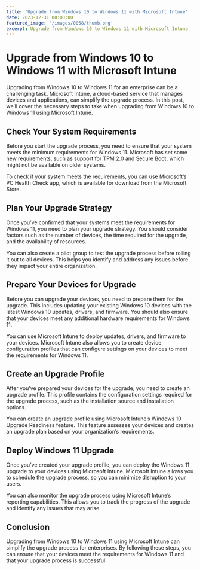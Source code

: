 ```yaml
---
title: 'Upgrade from Windows 10 to Windows 11 with Microsoft Intune'
date: 2023-12-31 00:00:00
featured_image: '/images/0058/thumb.png'
excerpt: Upgrade from Windows 10 to Windows 11 with Microsoft Intune
---
```


# Upgrade from Windows 10 to Windows 11 with Microsoft Intune

Upgrading from Windows 10 to Windows 11 for an enterprise can be a challenging task. Microsoft Intune, a cloud-based service that manages devices and applications, can simplify the upgrade process. In this post, we’ll cover the necessary steps to take when upgrading from Windows 10 to Windows 11 using Microsoft Intune.

## Check Your System Requirements
Before you start the upgrade process, you need to ensure that your system meets the minimum requirements for Windows 11. Microsoft has set some new requirements, such as support for TPM 2.0 and Secure Boot, which might not be available on older systems.

To check if your system meets the requirements, you can use Microsoft’s PC Health Check app, which is available for download from the Microsoft Store.

## Plan Your Upgrade Strategy
Once you’ve confirmed that your systems meet the requirements for Windows 11, you need to plan your upgrade strategy. You should consider factors such as the number of devices, the time required for the upgrade, and the availability of resources.

You can also create a pilot group to test the upgrade process before rolling it out to all devices. This helps you identify and address any issues before they impact your entire organization.

## Prepare Your Devices for Upgrade
Before you can upgrade your devices, you need to prepare them for the upgrade. This includes updating your existing Windows 10 devices with the latest Windows 10 updates, drivers, and firmware. You should also ensure that your devices meet any additional hardware requirements for Windows 11.

You can use Microsoft Intune to deploy updates, drivers, and firmware to your devices. Microsoft Intune also allows you to create device configuration profiles that can configure settings on your devices to meet the requirements for Windows 11.

## Create an Upgrade Profile
After you’ve prepared your devices for the upgrade, you need to create an upgrade profile. This profile contains the configuration settings required for the upgrade process, such as the installation source and installation options.

You can create an upgrade profile using Microsoft Intune’s Windows 10 Upgrade Readiness feature. This feature assesses your devices and creates an upgrade plan based on your organization’s requirements.

## Deploy Windows 11 Upgrade
Once you’ve created your upgrade profile, you can deploy the Windows 11 upgrade to your devices using Microsoft Intune. Microsoft Intune allows you to schedule the upgrade process, so you can minimize disruption to your users.

You can also monitor the upgrade process using Microsoft Intune’s reporting capabilities. This allows you to track the progress of the upgrade and identify any issues that may arise.

## Conclusion
Upgrading from Windows 10 to Windows 11 using Microsoft Intune can simplify the upgrade process for enterprises. By following these steps, you can ensure that your devices meet the requirements for Windows 11 and that your upgrade process is successful.

